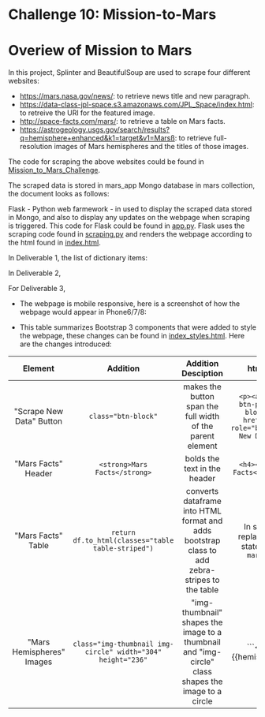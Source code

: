 # Challenge 10: Mission-to-Mars

# Overiew of Mission to Mars
In this project, Splinter and BeautifulSoup are used to scrape four different websites:
- https://mars.nasa.gov/news/: to retrieve news title and new paragraph.
- https://data-class-jpl-space.s3.amazonaws.com/JPL_Space/index.html: to retreive the URl for the featured image.
- http://space-facts.com/mars/: to retrieve a table on Mars facts.
- https://astrogeology.usgs.gov/search/results?q=hemisphere+enhanced&k1=target&v1=Marsß: to retrieve full-resolution images of Mars hemispheres and the titles of those images.

The code for scraping the above websites could be found in [Mission_to_Mars_Challenge](https://github.com/Hala-INTJ/Mission-to-Mars/blob/main/Mission_to_Mars_Challenge.ipynb).

The scraped data is stored in mars_app Mongo database in mars collection, the document looks as follows:
![]()

Flask - Python web farmework - in used to display the scraped data stored in Mongo, and also to display any updates on the webpage when scraping is triggered. This code for Flask could be found in [app.py](https://github.com/Hala-INTJ/Mission-to-Mars/blob/main/app.py). Flask uses the scraping code found in [scraping.py](https://github.com/Hala-INTJ/Mission-to-Mars/blob/main/scraping.py) and renders the webpage according to the html found in [index.html](https://github.com/Hala-INTJ/Mission-to-Mars/blob/main/templates/index.html).

In Deliverable 1, the list of dictionary items:
![]() 

In Deliverable 2,


For Deliverable 3,
- The webpage is mobile responsive, here is a screenshot of how the webpage would appear in Phone6/7/8:
![]()

- This table summarizes Bootstrap 3 components that were added to style the webpage, these changes can be found in [index_styles.html](). Here are the changes introduced:

| Element | Addition | Addition Desciption | html Altered |
| :---: | :---: | :---: | :---: |
| "Scrape New Data" Button | ```class="btn-block"```| makes the button span the full width of the parent element | ```<p><a class="btn btn-primary btn-block btn-lg" href="/scrape" role="button">Scrape New Data</a></p>```| 
| "Mars Facts" Header | ```<strong>Mars Facts</strong>```| bolds the text in the header | ```<h4><strong>Mars Facts</strong></h4>``` |
| "Mars Facts" Table | ```return df.to_html(classes="table table-striped")```| converts dataframe into HTML format and adds bootstrap class to add zebra-stripes to the table| In scarping.py, replace the return statement in ```def mars_facts()```|
| "Mars Hemispheres" Images | ```class="img-thumbnail img-circle" width="304" height="236"```| "img-thumbnail" shapes the image to a thumbnail and "img-circle" class shapes the image to a circle | ```<img src="{{hemisphere.img_url | default('static/images/error.png', true)}}" class="img-thumbnail img-circle" width="304" height="236" alt="...">``` |


 

